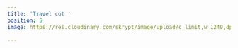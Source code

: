 ```yaml
---
title: 'Travel cot '
position: 5
image: https://res.cloudinary.com/skrypt/image/upload/c_limit,w_1240,dpr_auto,f_auto/v1591745744/chrinas/IMG_6622_gqylnh.jpg

---
```

